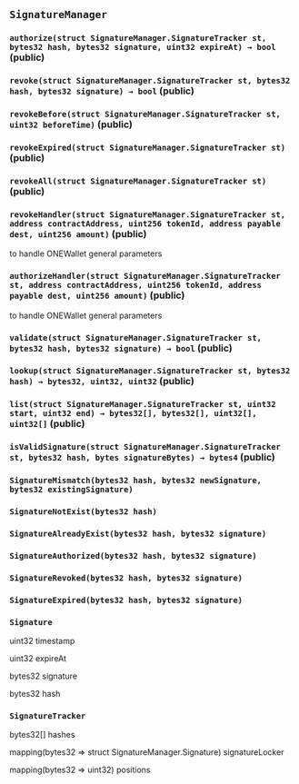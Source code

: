 ## `SignatureManager`






### `authorize(struct SignatureManager.SignatureTracker st, bytes32 hash, bytes32 signature, uint32 expireAt) → bool` (public)





### `revoke(struct SignatureManager.SignatureTracker st, bytes32 hash, bytes32 signature) → bool` (public)





### `revokeBefore(struct SignatureManager.SignatureTracker st, uint32 beforeTime)` (public)





### `revokeExpired(struct SignatureManager.SignatureTracker st)` (public)





### `revokeAll(struct SignatureManager.SignatureTracker st)` (public)





### `revokeHandler(struct SignatureManager.SignatureTracker st, address contractAddress, uint256 tokenId, address payable dest, uint256 amount)` (public)

to handle ONEWallet general parameters



### `authorizeHandler(struct SignatureManager.SignatureTracker st, address contractAddress, uint256 tokenId, address payable dest, uint256 amount)` (public)

to handle ONEWallet general parameters



### `validate(struct SignatureManager.SignatureTracker st, bytes32 hash, bytes32 signature) → bool` (public)





### `lookup(struct SignatureManager.SignatureTracker st, bytes32 hash) → bytes32, uint32, uint32` (public)





### `list(struct SignatureManager.SignatureTracker st, uint32 start, uint32 end) → bytes32[], bytes32[], uint32[], uint32[]` (public)





### `isValidSignature(struct SignatureManager.SignatureTracker st, bytes32 hash, bytes signatureBytes) → bytes4` (public)






### `SignatureMismatch(bytes32 hash, bytes32 newSignature, bytes32 existingSignature)`





### `SignatureNotExist(bytes32 hash)`





### `SignatureAlreadyExist(bytes32 hash, bytes32 signature)`





### `SignatureAuthorized(bytes32 hash, bytes32 signature)`





### `SignatureRevoked(bytes32 hash, bytes32 signature)`





### `SignatureExpired(bytes32 hash, bytes32 signature)`






### `Signature`


uint32 timestamp


uint32 expireAt


bytes32 signature


bytes32 hash


### `SignatureTracker`


bytes32[] hashes


mapping(bytes32 => struct SignatureManager.Signature) signatureLocker


mapping(bytes32 => uint32) positions



